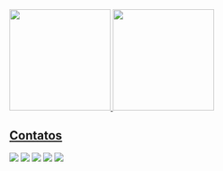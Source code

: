 <div>
<a href="https://github.com/hebertwla">
<img loading="lazy" height="180em" src="https://github-readme-stats.vercel.app/api/top-langs/?hebertwla&layout=compact&langs_count=7&theme=dracula"/>
<img loading="lazy" height="180em" src="https://github-readme-stats.vercel.app/api?hebertwla&show_icons=true&theme=dracula&include_all_commits=true&count_private=true"/>
</div>


<!--[![Anurag's GitHub stats](https://github-readme-stats.vercel.app/api?username=hebertwla&show_icons=true)](https://github.com/anuraghazra/github-readme-stats)-->

## Contatos
<div>
<a href="https://www.youtube.com/seu-canal-youtube-aqui" target="_blank"><img loading="lazy" src="https://img.shields.io/badge/YouTube-FF0000?style=for-the-badge&logo=youtube&logoColor=white" target="_blank"></a>
<a href="https://instagram.com/seu-usuário-instagram-aqui" target="_blank"><img loading="lazy" src="https://img.shields.io/badge/-Instagram-%23E4405F?style=for-the-badge&logo=instagram&logoColor=white" target="_blank"></a>
<a href="https://www.twitch.tv/seu-usuário-aqui" target="_blank"><img loading="lazy" src="https://img.shields.io/badge/Twitch-9146FF?style=for-the-badge&logo=twitch&logoColor=white" target="_blank"></a>
<a href = "mailto:contato@seu-usuário-aqui"><img loading="lazy" src="https://img.shields.io/badge/Gmail-D14836?style=for-the-badge&logo=gmail&logoColor=white" target="_blank"></a>
<a href="https://www.linkedin.com/in/seu-usuário-linkedln-aqui" target="_blank"><img loading="lazy" src="https://img.shields.io/badge/-LinkedIn-%230077B5?style=for-the-badge&logo=linkedin&logoColor=white" target="_blank"></a>   
</div>

